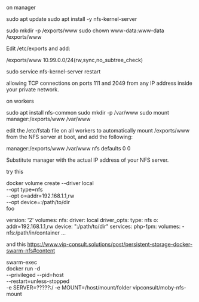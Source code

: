 on manager

sudo apt update
sudo apt install -y nfs-kernel-server

sudo mkdir -p /exports/www
sudo chown www-data:www-data /exports/www

Edit /etc/exports and add:

/exports/www  10.99.0.0/24(rw,sync,no_subtree_check)


sudo service nfs-kernel-server restart

allowing TCP connections on ports 111 and 2049 from any IP address inside your private network.



on workers


sudo apt install nfs-common
sudo mkdir -p /var/www
sudo mount manager:/exports/www /var/www

edit the /etc/fstab file on all workers to automatically mount /exports/www from the NFS server at boot, and add the following:

manager:/exports/www /var/www nfs defaults 0 0

Substitute manager with the actual IP address of your NFS server.



try this



docker volume create --driver local \
    --opt type=nfs \
    --opt o=addr=192.168.1.1,rw \
    --opt device=:/path/to/dir \
    foo

version: '2'
volumes:
  nfs:
    driver: local
    driver_opts:
      type: nfs
      o: addr=192.168.1.1,rw
      device: ":/path/to/dir"
services:
  php-fpm:
    volumes:
      - nfs:/path/in/container
    ...    


and this https://www.vip-consult.solutions/post/persistent-storage-docker-swarm-nfs#content


swarm-exec \
        docker run -d \
        --privileged --pid=host \
        --restart=unless-stopped \
     -e SERVER=?????:/  -e MOUNT=/host/mount/folder vipconsult/moby-nfs-mount 
